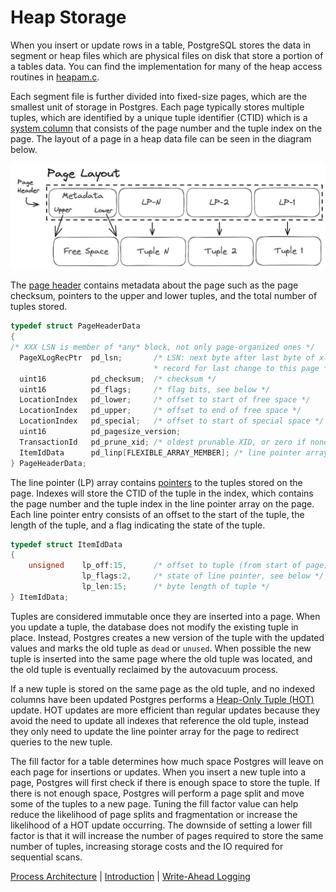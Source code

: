 # Heap Storage

When you insert or update rows in a table, PostgreSQL stores the data in segment or heap files which are physical files on disk that store a portion of a tables data. You can find the implementation for many of the heap access routines in [heapam.c](https://github.com/postgres/postgres/blob/master/src/backend/access/heap/heapam.c).

Each segment file is further divided into fixed-size pages, which are the smallest unit of storage in Postgres. Each page typically stores multiple tuples, which are identified by a unique tuple identifier (CTID) which is a [system column](https://www.postgresql.org/docs/current/ddl-system-columns.html) that consists of the page number and the tuple index on the page. The layout of a page in a heap data file can be seen in the diagram below.

<p align="center">
  <img src="../image/page_layout.png" width="700" />
</p>

The [page header](https://github.com/postgres/postgres/blob/master/src/include/storage/bufpage.h) contains metadata about the page such as the page checksum, pointers to the upper and lower tuples, and the total number of tuples stored.

```C
typedef struct PageHeaderData
{
/* XXX LSN is member of *any* block, not only page-organized ones */
  PageXLogRecPtr  pd_lsn;       /* LSN: next byte after last byte of xlog
                                * record for last change to this page */
  uint16          pd_checksum;  /* checksum */
  uint16          pd_flags;     /* flag bits, see below */
  LocationIndex   pd_lower;     /* offset to start of free space */
  LocationIndex   pd_upper;     /* offset to end of free space */
  LocationIndex   pd_special;   /* offset to start of special space */
  uint16          pd_pagesize_version;
  TransactionId   pd_prune_xid; /* oldest prunable XID, or zero if none */
  ItemIdData      pd_linp[FLEXIBLE_ARRAY_MEMBER]; /* line pointer array */
} PageHeaderData;
```

The line pointer (LP) array contains [pointers](https://github.com/postgres/postgres/blob/master/src/include/storage/itemid.h) to the tuples stored on the page. Indexes will store the CTID of the tuple in the index, which contains the page number and the tuple index in the line pointer array on the page. Each line pointer entry consists of an offset to the start of the tuple, the length of the tuple, and a flag indicating the state of the tuple.

```C
typedef struct ItemIdData
{
    unsigned    lp_off:15,      /* offset to tuple (from start of page) */
                lp_flags:2,     /* state of line pointer, see below */
                lp_len:15;      /* byte length of tuple */
} ItemIdData;
```

Tuples are considered immutable once they are inserted into a page. When you update a tuple, the database does not modify the existing tuple in place. Instead, Postgres creates a new version of the tuple with the updated values and marks the old tuple as `dead` or `unused`. When possible the new tuple is inserted into the same page where the old tuple was located, and the old tuple is eventually reclaimed by the autovacuum process.

If a new tuple is stored on the same page as the old tuple, and no indexed columns have been updated Postgres performs a [Heap-Only Tuple (HOT)](https://www.postgresql.org/docs/current/storage-hot.html) update. HOT updates are more efficient than regular updates because they avoid the need to update all indexes that reference the old tuple, instead they only need to update the line pointer array for the page to redirect queries to the new tuple.

The fill factor for a table determines how much space Postgres will leave on each page for insertions or updates. When you insert a new tuple into a page, Postgres will first check if there is enough space to store the tuple. If there is not enough space, Postgres will perform a page split and move some of the tuples to a new page. Tuning the fill factor value can help reduce the likelihood of page splits and fragmentation or increase the likelihood of a HOT update occurring. The downside of setting a lower fill factor is that it will increase the number of pages required to store the same number of tuples, increasing storage costs and the IO required for sequential scans.

[Process Architecture](1_process_architecture.md) | [Introduction](../README.md) | [Write-Ahead Logging](3_wal.md)
